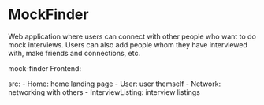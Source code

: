 # MockFinder
Web application where users can connect with other people who want to do mock interviews. Users can also add people whom they have interviewed with, make friends and connections, etc.

mock-finder Frontend:

src:
    - Home: home landing page
    - User: user themself
    - Network: networking with others
    - InterviewListing: interview listings